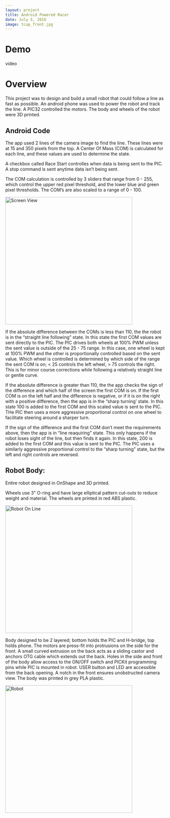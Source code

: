 ```yaml
---
layout: project
title: Android Powered Racer
date: July 5, 2016
image: tcup_front.jpg
---
```


# Demo

video

# Overview

This project was to design and build a small robot that could follow a line as fast as possible. An android phone was used to power the robot and track the line. A PIC32 controlled the motors. The body and wheels of the robot were 3D printed.

## Android Code

The app used 2 lines of the camera image to find the line. These lines were at 15 and 350 pixels from the top. A Center Of Mass (COM) is calculated for each line, and these values are used to determine the state.

A checkbox called Race Start controlles when data is being sent to the PIC. A stop command is sent anytime data isn’t being sent.

The COM calculation is controlled by 3 sliders that range from 0 - 255, which control the upper red pixel threshold, and the lower blue and green pixel thresholds. The COM’s are also scaled to a range of 0 - 100. 

<img src="/public/images/tcup_back.jpg" alt="Screen View" style="width: 400px;"/>

If the absolute difference between the COMs is less than 110, the the robot is in the “straight line following” state. In this state the first COM values are sent directly to the PIC. The PIC drives both wheels at 100% PWM unless the sent value is outside of the 25 - 75  range. In this case, one wheel is kept at 100% PWM and the other is proportionally controlled based on the sent value. Which wheel is controlled is determined by which side of the range the sent COM is on; < 25 controls the left wheel, > 75 controls the right. This is for minor course corrections while following a relatively straight line or gentle curve. 

If the absolute difference is greater than 110, the the app checks the sign of the difference and which half of the screen the first COM is on. If the first COM is on the left half and the difference is negative, or if it is on the right with a positive difference, then the app is in the “sharp turning’ state. In this state 100 is added to the first COM and this scaled value is sent to the PIC. THe PIC then uses a more aggressive proportional control on one wheel to facilitate steering around a sharper turn. 

If the sign of the difference and the first COM don’t meet the requirements above, then the app is in “line reaquiring” state. This only happens if the robot loses sight of the line, but then finds it again. In this state, 200 is added to the first COM and this value is sent to the PIC. The PIC uses a similarly aggressive proportional control to the “sharp turning” state, but the left and right controls are reversed. 

## Robot Body:
Entire robot designed in OnShape and 3D printed.

Wheels use 3” O-ring and have large elliptical pattern cut-outs to reduce weight and material. The wheels are printed in red ABS plastic.

<img src="/public/images/tcup_iso.jpg" alt="Robot On Line" style="width: 400px;"/>

Body designed to be 2 layered; bottom holds the PIC and H-bridge, top holds phone. The motors are press-fit into protrusions on the side for the front. A small curved extrusion on the back acts as a sliding castor and anchors OTG cable which extends out the back. Holes in the side and front of the body allow access to the ON/OFF switch and PICKit programming pins while PIC is mounted in robot. USER button and LED are accessible from the back opening. A notch in the front ensures unobstructed camera view. The body was printed in grey PLA plastic. 

<img src="/public/images/tcup_biso.jpg" alt="Robot" style="width: 400px;"/>